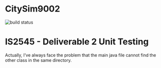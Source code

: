 # CitySim9002

![build status](https://travis-ci.org/asphaltpanthers/CitySim9002.svg?branch=master)

IS2545 - Deliverable 2 Unit Testing
=======
Actually, I’ve always face the problem that the main java file cannot find the other class   in the same directory.

